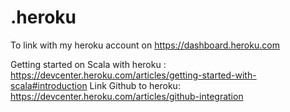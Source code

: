 # .heroku

To link with my heroku account on https://dashboard.heroku.com

Getting started on Scala with heroku : https://devcenter.heroku.com/articles/getting-started-with-scala#introduction
Link Github to heroku: https://devcenter.heroku.com/articles/github-integration



